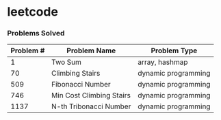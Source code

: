 # leetcode

### Problems Solved

| Problem # | Problem Name             | Problem Type        |
| --------- | ------------------------ | ------------------- |
| 1         | Two Sum                  | array, hashmap      |
| 70        | Climbing Stairs          | dynamic programming |
| 509       | Fibonacci Number         | dynamic programming |
| 746       | Min Cost Climbing Stairs | dynamic programming |
| 1137      | N-th Tribonacci Number   | dynamic programming |

